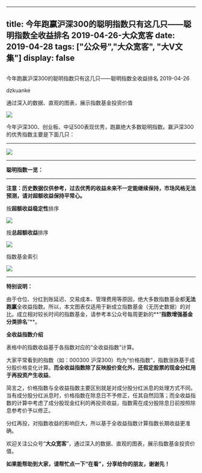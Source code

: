 
---
title:   今年跑赢沪深300的聪明指数只有这几只——聪明指数全收益排名 2019-04-26-大众宽客
date: 2019-04-28
tags: ["公众号","大众宽客", "大V文集"]
display: false
---


## 



今年跑赢沪深300的聪明指数只有这几只——聪明指数全收益排名 2019-04-26




dzkuanke




通过深入的数据、直观的图表，展示指数基金投资价值




<img class="rich_pages" data-copyright="0" data-ratio="0.57578125" data-s="300,640" src="https://mmbiz.qpic.cn/mmbiz_jpg/PKw3FQPmhIhL9HkJPtibhT2xCsvSR4BbY31EPzDV7PZcRib9j2hEJ1eef5DretE0Brbhhxz6ce0uShJRtriccqs6A/640?wx_fmt=jpeg" data-type="jpeg" data-w="1280" style=""/>



今年沪深300、创业板、中证500表现优秀，跑赢绝大多数聪明指数。赢沪深300的优秀指数主要是下面几只：

****

<img class="rich_pages" data-copyright="0" data-ratio="0.6974789915966386" data-s="300,640" src="https://mmbiz.qpic.cn/mmbiz_png/PKw3FQPmhIhgJxsmTDpiaCQE3ZtHSTM6OWfYS10hVtIgLeE2Lf0hpOVDXicffL7JLmPd12NUlib3ccbedLfhljbvQ/640?wx_fmt=png" data-type="png" data-w="952" style=""/>

****



**聪明指数一览：**

****

**注意：历史数据仅供参考，过去优秀的收益未来不一定能继续保持，市场风格无法预测，请对超额收益保持平常心。**



按**超额收益稳定性**排序

<img class="rich_pages" data-copyright="0" data-ratio="1.4958677685950412" data-s="300,640" src="https://mmbiz.qpic.cn/mmbiz_png/PKw3FQPmhIhgJxsmTDpiaCQE3ZtHSTM6Ow0kVyRRfe0mZOOwyrGKibCqZoh2pcf4jKCa0jxfJOxiceEE77EKu5Qiag/640?wx_fmt=png" data-type="png" data-w="968" style="text-align: center;white-space: normal;"/>



按**总超额收益**排序

<img class="rich_pages" data-copyright="0" data-ratio="1.4989648033126295" data-s="300,640" src="https://mmbiz.qpic.cn/mmbiz_png/PKw3FQPmhIhgJxsmTDpiaCQE3ZtHSTM6OuVKM614icSH5YWYL1cJibpzBbSIkSAKtmfteZwib3sQaSKq9ua9wy5seQ/640?wx_fmt=png" data-type="png" data-w="966" style="text-align: center;white-space: normal;"/>





指数基金索引

<img class="" data-copyright="0" data-ratio="2.4731543624161074" data-s="300,640" src="https://mmbiz.qpic.cn/mmbiz_png/PKw3FQPmhIiadJJADZtmXGcyvUb2OrveYnpnKxfs0vvxWadJBz3KBicLWYepwS7sHhQ5cic0MqxDMzeKuwvLwvrQA/640?wx_fmt=png" data-type="png" data-w="596" style=""/>

****

**特别说明：**

由于仓位、分红到账延迟、交易成本、管理费用等原因，绝大多数指数基金都**无法跑赢**全收益指数。所以，本文图表仅适用于新成立指数基金（无历史数据）的对比。成立相对较长时间的指数基金，请参考本公众号每周更新的**“****指数增强基金分类排名****”**。



**全收益指数介绍**



表格中的指数收益基于各指数对应的“全收益指数”计算。



大家平常看到的指数（如：000300 沪深300）均为“价格指数”，指数涨跌基于成分股价格变化计算。**而全收益指数除了反映股价变化外，还假定股票的现金分红用于再投资产生收益**。



简言之，价格指数与全收益指数主要区别就是对成分股分红派息的处理方式不同。当有成分股分红派息时，价格指数在除息日不予修正，任其自然回落；而全收益指数的计算中考虑了成分股现金红利的再投资收益，指数需在成分股除息日前按照除息参考价予以修正。



分红再投，对指数收益的影响巨大，所以基于全收益指数计算指数长期收益更准确。





欢迎关注公众号“**大众宽客**”，通过深入的数据、直观的图表，展示指数基金投资价值。



**如果能帮助到大家，请帮忙点一下<strong style="max-width: 100%;box-sizing: border-box !important;word-wrap: break-word !important;">“在看”**，分享给你的朋友，谢谢先！</strong>








